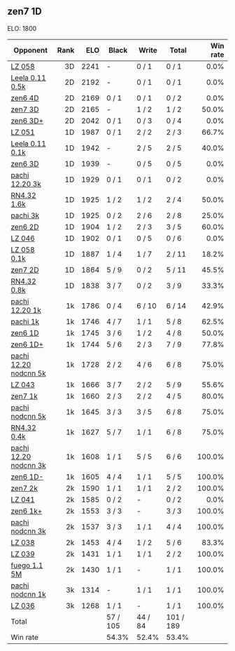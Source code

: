 ## zen7 1D ##

ELO: 1800

Opponent | Rank | ELO | Black | Write | Total | Win rate
---------|-----:|----:|-------|-------|-------|-------:
[LZ 058](LZ%20058.md) | 3D | 2241 | - | 0 / 1 | 0 / 1 | 0.0%
[Leela 0.11 0.5k](Leela%200.11%200.5k.md) | 2D | 2192 | - | 0 / 1 | 0 / 1 | 0.0%
[zen6 4D](zen6%204D.md) | 2D | 2169 | 0 / 1 | 0 / 1 | 0 / 2 | 0.0%
[zen7 3D](zen7%203D.md) | 2D | 2165 | - | 1 / 2 | 1 / 2 | 50.0%
[zen6 3D+](zen6%203D+.md) | 2D | 2042 | 0 / 1 | 0 / 3 | 0 / 4 | 0.0%
[LZ 051](LZ%20051.md) | 1D | 1987 | 0 / 1 | 2 / 2 | 2 / 3 | 66.7%
[Leela 0.11 0.1k](Leela%200.11%200.1k.md) | 1D | 1942 | - | 2 / 5 | 2 / 5 | 40.0%
[zen6 3D](zen6%203D.md) | 1D | 1939 | - | 0 / 5 | 0 / 5 | 0.0%
[pachi 12.20 3k](pachi%2012.20%203k.md) | 1D | 1929 | 0 / 1 | 0 / 1 | 0 / 2 | 0.0%
[RN4.32 1.6k](RN4.32%201.6k.md) | 1D | 1925 | 1 / 2 | 1 / 2 | 2 / 4 | 50.0%
[pachi 3k](pachi%203k.md) | 1D | 1925 | 0 / 2 | 2 / 6 | 2 / 8 | 25.0%
[zen6 2D](zen6%202D.md) | 1D | 1904 | 1 / 2 | 2 / 3 | 3 / 5 | 60.0%
[LZ 046](LZ%20046.md) | 1D | 1902 | 0 / 1 | 0 / 5 | 0 / 6 | 0.0%
[LZ 058 0.1k](LZ%20058%200.1k.md) | 1D | 1887 | 1 / 4 | 1 / 7 | 2 / 11 | 18.2%
[zen7 2D](zen7%202D.md) | 1D | 1864 | 5 / 9 | 0 / 2 | 5 / 11 | 45.5%
[RN4.32 0.8k](RN4.32%200.8k.md) | 1D | 1838 | 3 / 7 | 0 / 2 | 3 / 9 | 33.3%
[pachi 12.20 1k](pachi%2012.20%201k.md) | 1k | 1786 | 0 / 4 | 6 / 10 | 6 / 14 | 42.9%
[pachi 1k](pachi%201k.md) | 1k | 1746 | 4 / 7 | 1 / 1 | 5 / 8 | 62.5%
[zen6 1D](zen6%201D.md) | 1k | 1745 | 3 / 6 | 1 / 2 | 4 / 8 | 50.0%
[zen6 1D+](zen6%201D+.md) | 1k | 1744 | 5 / 6 | 2 / 3 | 7 / 9 | 77.8%
[pachi 12.20 nodcnn 5k](pachi%2012.20%20nodcnn%205k.md) | 1k | 1728 | 2 / 2 | 4 / 6 | 6 / 8 | 75.0%
[LZ 043](LZ%20043.md) | 1k | 1666 | 3 / 7 | 2 / 2 | 5 / 9 | 55.6%
[zen7 1k](zen7%201k.md) | 1k | 1660 | 2 / 3 | 2 / 2 | 4 / 5 | 80.0%
[pachi nodcnn 5k](pachi%20nodcnn%205k.md) | 1k | 1645 | 3 / 3 | 3 / 5 | 6 / 8 | 75.0%
[RN4.32 0.4k](RN4.32%200.4k.md) | 1k | 1627 | 5 / 7 | 1 / 1 | 6 / 8 | 75.0%
[pachi 12.20 nodcnn 3k](pachi%2012.20%20nodcnn%203k.md) | 1k | 1608 | 1 / 1 | 5 / 5 | 6 / 6 | 100.0%
[zen6 1D-](zen6%201D-.md) | 1k | 1605 | 4 / 4 | 1 / 1 | 5 / 5 | 100.0%
[zen7 2k](zen7%202k.md) | 2k | 1590 | 1 / 1 | 1 / 1 | 2 / 2 | 100.0%
[LZ 041](LZ%20041.md) | 2k | 1585 | 0 / 2 | - | 0 / 2 | 0.0%
[zen6 1k+](zen6%201k+.md) | 2k | 1553 | 3 / 3 | - | 3 / 3 | 100.0%
[pachi nodcnn 3k](pachi%20nodcnn%203k.md) | 2k | 1537 | 3 / 3 | 1 / 1 | 4 / 4 | 100.0%
[LZ 038](LZ%20038.md) | 2k | 1453 | 4 / 4 | 1 / 2 | 5 / 6 | 83.3%
[LZ 039](LZ%20039.md) | 2k | 1431 | 1 / 1 | 1 / 1 | 2 / 2 | 100.0%
[fuego 1.1 5M](fuego%201.1%205M.md) | 2k | 1430 | 1 / 1 | - | 1 / 1 | 100.0%
[pachi nodcnn 1k](pachi%20nodcnn%201k.md) | 3k | 1314 | - | 1 / 1 | 1 / 1 | 100.0%
[LZ 036](LZ%20036.md) | 3k | 1268 | 1 / 1 | - | 1 / 1 | 100.0%
Total | | | 57 / 105 | 44 / 84 | 101 / 189 | 
Win rate| | | 54.3% | 52.4% | 53.4% | 
